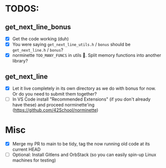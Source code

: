 # TODOS:

## get_next_line_bonus

- [x] Get the code working (duh)
- [x] You were saying `get_next_line_utils.h` / `bonus` should be `get_next_line.h` / `bonus`?
- [x] norminette `TOO_MANY_FUNCS` in utils 🤤. Split memory functions into another library?

## get_next_line

- [x] Let it live completely in its own directory as we do with bonus for now. Or do you need to submit them together?
- [ ] In VS Code install "Recommended Extensions" (if you don't already have these) and proceed norminette'ing (https://github.com/42School/norminette)

# Misc
- [x] Merge my PR to main to be tidy, tag the now running old code at its current HEAD
- [ ] Optional: Install Gitlens and OrbStack (so you can easily spin-up Linux machines for testing)
